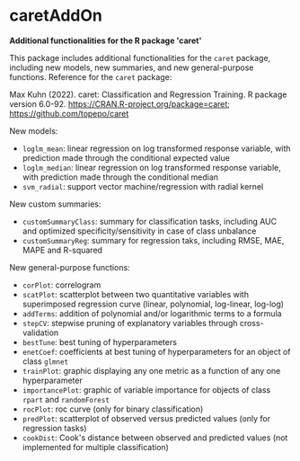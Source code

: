 # caretAddOn
__Additional functionalities for the R package 'caret'__

This package includes additional functionalities for the `caret` package, including new models, new summaries, and new general-purpose functions.
Reference for the `caret` package:

Max Kuhn (2022). caret: Classification and Regression Training. R package version 6.0-92. <a href="https://CRAN.R-project.org/package=caret">https://CRAN.R-project.org/package=caret</a>; <a href="https://github.com/topepo/caret">https://github.com/topepo/caret</a>

New models:
- `loglm_mean`: linear regression on log transformed response variable, with prediction made through the conditional expected value
- `loglm_median`: linear regression on log transformed response variable, with prediction made through the conditional median
- `svm_radial`: support vector machine/regression with radial kernel

New custom summaries:
- `customSummaryClass`: summary for classification tasks, including AUC and optimized specificity/sensitivity in case of class unbalance
- `customSummaryReg`: summary for regression taks, including RMSE, MAE, MAPE and R-squared

New general-purpose functions:
- `corPlot`: correlogram
- `scatPlot`: scatterplot between two quantitative variables with superimposed regression curve (linear, polynomial, log-linear, log-log)
- `addTerms`: addition of polynomial and/or logarithmic terms to a formula
- `stepCV`: stepwise pruning of explanatory variables through cross-validation
- `bestTune`: best tuning of hyperparameters
- `enetCoef`: coefficients at best tuning of hyperparameters for an object of class `glmnet`
- `trainPlot`: graphic displaying any one metric as a function of any one hyperparameter
- `importancePlot`: graphic of variable importance for objects of class `rpart` and `randomForest`
- `rocPlot`: roc curve (only for binary classification)
- `predPlot`: scatterplot of observed versus predicted values (only for regression tasks)
- `cookDist`: Cook's distance between observed and predicted values (not implemented for multiple classification)
